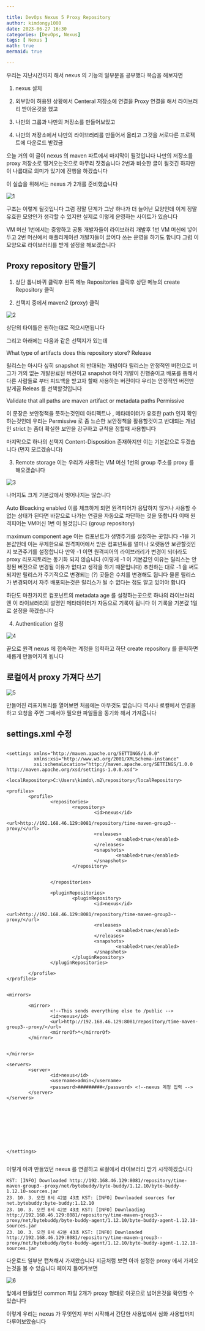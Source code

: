 ```yaml
---

title: DevOps Nexus 5 Proxy Repository
author: kimdongy1000
date: 2023-06-27 16:30
categories: [DevOps, Nexus]
tags: [ Nexus ]
math: true
mermaid: true

---
```


우리는 지난시간까지 해서 nexus 의 기능의 일부분을 공부했다 복습을 해보자면 

1. nexus 설치

2. 외부망이 허용된 상황에서 Centeral 저장소에 연결을 Proxy 연결을 해서 라이브러리 받아온것을 했고 

3. 나만의 그룹과 나만의 저장소를 만들어보았고 

4. 나만의 저장소에서 나만의 라이브러리를 만들어서 올리고 그것을 서로다른 프로젝트에 다운로드 받겠금

오늘 거의 이 글이 nexus 의 maven 파트에서 마지막이 될것입니다 나만의 저장소를 proxy 저장소로 땡겨오는것으로 마무리 짓겠습니다 2번과 비슷한 글이 될것긴 하지만 이 나름대로 의미가 있기에 진행을 하겠습니다 

이 실습을 위해서는 nexus 가 2개를 준비했습니다


![1](https://github.com/time-kimdongy1000/ImageStore/assets/58513678/4c25105d-a8ed-4cbf-a8d2-e4af3260b5f3)

구조는 이렇게 될것입니다 그럼 정말 단계가 그냥 하나가 더 늘어난 모양인데 이게 정말 유효한 모양인가 생각할 수 있지만 실제로 이렇게 운영하는 사이트가 있습니다 

VM 머신 1번에서는 중앙하고 공통 개발자들이 라이브러리 개발후 1번 VM 머신에 넣어두고 2번 머신에서 애플리케이션 개발자들이 끌어다 쓰는 운영을 하기도 합니다 
그럼 이 모양으로 라이브러리를 받게 설정을 해보겠습니다



## Proxy repository 만들기

1. 상단 톱니바퀴 클릭후 왼쪽 메뉴 Repositories 클릭후 상단 메뉴의 create Repository 클릭 

2. 선택지 중에서 maven2 (proxy) 클릭 


![2](https://github.com/time-kimdongy1000/ImageStore/assets/58513678/7f2be494-d743-481e-8a2c-700d6c18eea7)

상단의 타이틀은 원하는대로 적으시면됩니다 


그리고 아래에는 다음과 같은 선택지가 있는데 

What type of artifacts does this repository store?
Release 

릴리스는 아시다 싶히 snapshot 의 반대되는 개념이다 릴리스는 안정적인 버전으로 버그가 거의 없는 개발완료된 버전이고 snapshot 아직 개발이 진행중이고 배포를 통해서 다른 사람들로 부터 피드백을 받고자 할때 사용하는 버전이다 우리는 안정적인 버전만 받게끔 Releas 를 선책할것입니다


Validate that all paths are maven artifact or metadata paths
Permissive 

이 문장은 보안정책을 뜻하는것인데 아티펙트나 , 메타데이터가 유효한 path 인지 확인하는것인데 우리는 Permissive 로 좀 느슨한 보안정책을 활용할것이고 반대되는 개념인 strict 는 좀더 확실한 보안을 강구하고 규칙을 정할때 사용합니다

마지막으로 하나의 선택지 Content-Disposition  존재하지만 이는 기본값으로 두겠습니다 (먼지 모르겠습니다)

3. Remote storage 
이는 우리가 사용하는 VM 머신 1번의 group 주소를 proxy 를 해오겠습니다 


![3](https://github.com/time-kimdongy1000/ImageStore/assets/58513678/59f8f078-7e1f-494d-82be-84dbb1e33497)

나머지도 크게 기본값에서 벗어나지는 않습니다 

Auto Bloacking enabled 
이를 체크하게 되면 원격피어가 응답하지 않거나 사용할 수 없는 상태가 된다면 바깥으로 나가는 연결을 자동으로 차단하는 것을 뜻합니다
이때 원격피어는 VM머신 1번 이 될것입니다 (group repository)

maximum component age 
이는 컴포넌트가 생명주기를 설정하는 곳입니다 -1을 기본값인데 이는 무제한으로 원격피어에서 받은 컴포넌트를 얼마나 오랫동안 보관할것인지 보관주기를 설정합니다 
만약 -1 이면 원격피어의 라이브러리가 변경이 되더라도 proxy 리포지토리는 동기화 되지 않습니다 (이렇게 -1 이 기본값인 이유는 릴리스는 안정된 버전으로 변경될 이유가 없다고 생각을 하기 때문입니다) 추천하는 대로 -1 을 써도 되지만 릴리스가 주기적으로 변경되는 (?) 곳들은 수치를 변경해도 됩니다 
물론 릴리스가 변경되어서 자주 배포되는것은 릴리스가 될 수 없다는 점도 알고 있어야 합니다 

하단도 마찬가지로 컴포넌트의 metadata age 를 설정하는곳으로 
하나의 라이브러리엔 이 라이브러리의 설명인 메타데이터가 자동으로 기록이 됩니다 이 기록을 기본값 1일로 설정을 하겠습니다 

4. Authentication 설정 

![4](https://github.com/time-kimdongy1000/ImageStore/assets/58513678/9d36dfbf-4175-47e8-82bf-23366bb2c5f2)

끝으로 원격 nexus 에 접속하는 계정을 입력하고 하단 create repository 를 클릭하면 새롭게 만들어지게 됩니다 

## 로컬에서 proxy 가져다 쓰기 

![5](https://github.com/time-kimdongy1000/ImageStore/assets/58513678/0a2c69c2-7ca0-4854-adf8-68c6705f38e0)

만들어진 리포지토리를 열어보면 처음에는 아무것도 없습니다 역시나 로컬에서 연결을 하고 요청을 주면 그때서야 필요한 파일들을 동기화 해서 가져옵니다 

## settings.xml 수정 

```

<settings xmlns="http://maven.apache.org/SETTINGS/1.0.0"
          xmlns:xsi="http://www.w3.org/2001/XMLSchema-instance"
          xsi:schemaLocation="http://maven.apache.org/SETTINGS/1.0.0 http://maven.apache.org/xsd/settings-1.0.0.xsd">

<localRepository>C:\Users\kimdo\.m2\repository</localRepository>

<profiles>
        <profile>
                <repositories>
                        <repository>
                                <id>nexus</id>
                                <url>http://192.168.46.129:8081/repository/time-maven-group3--proxy/</url>
                                <releases>
                                        <enabled>true</enabled>
                                </releases>
                                <snapshots>
                                        <enabled>true</enabled>
                                </snapshots>
                        </repository>
                        
                    
                </repositories>

                <pluginRepositories>
                        <pluginRepository>
                                <id>nexus</id>
                                <url>http://192.168.46.129:8081/repository/time-maven-group3--proxy/</url>
                                <releases>
                                        <enabled>true</enabled>
                                </releases>
                                <snapshots>
                                        <enabled>true</enabled>
                                </snapshots>
                        </pluginRepository>
                </pluginRepositories>

        </profile>
</profiles>


<mirrors>
        
        <mirror>
                <!--This sends everything else to /public -->
                <id>nexus</id>
                <url>http://192.168.46.129:8081/repository/time-maven-group3--proxy/</url>
                <mirrorOf>*</mirrorOf>
        </mirror>

  
</mirrors>

<servers>
        <server>
                <id>nexus</id>
                <username>admin</username>
                <password>#########</password> <!--nexus 계정 입력 -->
        </server>
</servers>

    







</settings>


```

이렇게 아까 만들었던 nexus 를 연결하고 로컬에서 라이브러리 받기 시작하겠습니다 

```
KST: [INFO] Downloaded http://192.168.46.129:8081/repository/time-maven-group3--proxy/net/bytebuddy/byte-buddy/1.12.10/byte-buddy-1.12.10-sources.jar
23. 10. 3. 오전 8시 42분 43초 KST: [INFO] Downloaded sources for net.bytebuddy:byte-buddy:1.12.10
23. 10. 3. 오전 8시 42분 43초 KST: [INFO] Downloading http://192.168.46.129:8081/repository/time-maven-group3--proxy/net/bytebuddy/byte-buddy-agent/1.12.10/byte-buddy-agent-1.12.10-sources.jar
23. 10. 3. 오전 8시 42분 43초 KST: [INFO] Downloaded http://192.168.46.129:8081/repository/time-maven-group3--proxy/net/bytebuddy/byte-buddy-agent/1.12.10/byte-buddy-agent-1.12.10-sources.jar
```

다운로드 일부분 캡쳐해서 가져왔습니다 지금처럼 보면 아까 설정한 proxy 에서 가져오는것을 볼 수 있습니다 페이지 들어가보면 

![6](https://github.com/time-kimdongy1000/ImageStore/assets/58513678/40c962fb-3c62-4cc4-92ec-fb29969613ed)

앞에서 만들었던 common 파일 2개가 proxy 형태로 이곳으로 넘어온것을 확인할 수 있습니다 

이렇게 우리는 nexus 가 무엇인지 부터 시작해서 간단한 사용법에서 심화 사용법까지 다루어보았습니다 




​





​

​

​

